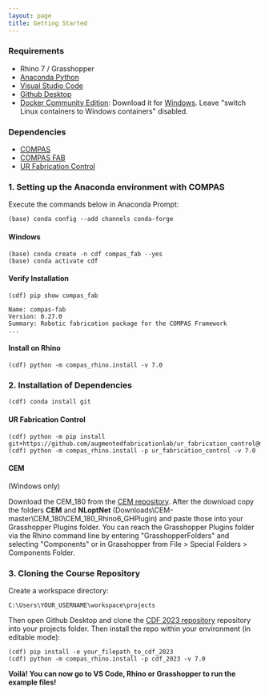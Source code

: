 ```yaml
---
layout: page
title: Getting Started
---
```


### Requirements

* Rhino 7 / Grasshopper
* [Anaconda Python](https://www.anaconda.com/distribution/?gclid=CjwKCAjwo9rtBRAdEiwA_WXcFoyH8v3m-gVC55J6YzR0HpgB8R-PwM-FClIIR1bIPYZXsBtbPRfJ8xoC6HsQAvD_BwE)
* [Visual Studio Code](https://code.visualstudio.com/)
* [Github Desktop](https://desktop.github.com/)
* [Docker Community Edition](https://www.docker.com/get-started): Download it for [Windows](https://store.docker.com/editions/community/docker-ce-desktop-windows). Leave "switch Linux containers to Windows containers" disabled.

### Dependencies

* [COMPAS](https://compas-dev.github.io/)
* [COMPAS FAB](https://gramaziokohler.github.io/compas_fab/latest/)
* [UR Fabrication Control](https://github.com/augmentedfabricationlab/ur_fabrication_control)

### 1. Setting up the Anaconda environment with COMPAS

Execute the commands below in Anaconda Prompt:
	
    (base) conda config --add channels conda-forge

#### Windows
    (base) conda create -n cdf compas_fab --yes
    (base) conda activate cdf


#### Verify Installation

    (cdf) pip show compas_fab

    Name: compas-fab
    Version: 0.27.0
    Summary: Robotic fabrication package for the COMPAS Framework
    ...

#### Install on Rhino

    (cdf) python -m compas_rhino.install -v 7.0


### 2. Installation of Dependencies

    (cdf) conda install git

#### UR Fabrication Control
    
    (cdf) python -m pip install git+https://github.com/augmentedfabricationlab/ur_fabrication_control@master#egg=ur_fabrication_control
    (cdf) python -m compas_rhino.install -p ur_fabrication_control -v 7.0

#### CEM 
(Windows only)

Download the CEM_180 from the [CEM repository](https://github.com/computational-structural-design/CEM). After the download copy the folders **CEM** and **NLoptNet** (Downloads\CEM-master\CEM_180\CEM_180_Rhino6_GHPlugin) and paste those into your Grasshopper Plugins folder. 
You can reach the Grasshopper Plugins folder via the Rhino command line by entering "GrasshopperFolders" and selecting "Components" or in Grasshopper from File > Special Folders > Components Folder.


### 3. Cloning the Course Repository

Create a workspace directory:

    C:\Users\YOUR_USERNAME\workspace\projects

Then open Github Desktop and clone the [CDF 2023 repository](https://github.com/augmentedfabricationlab/cdf_2023) repository into your projects folder. Then install the repo within your environment (in editable mode):

    (cdf) pip install -e your_filepath_to_cdf_2023
    (cdf) python -m compas_rhino.install -p cdf_2023 -v 7.0

**Voilà! You can now go to VS Code, Rhino or Grasshopper to run the example files!**

